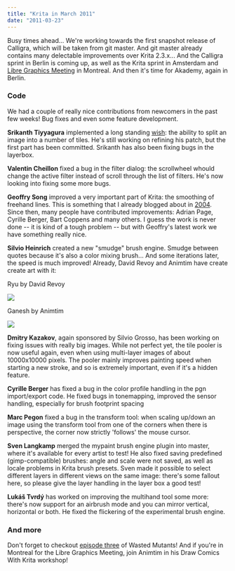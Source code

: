 ```yaml
---
title: "Krita in March 2011"
date: "2011-03-23"
---
```


Busy times ahead... We're working towards the first snapshot release of Calligra, which will be taken from git master. And git master already contains many delectable improvements over Krita 2.3.x... And the Calligra sprint in Berlin is coming up, as well as the Krita sprint in Amsterdam and [Libre Graphics Meeting](http://www.libregraphicsmeeting.org) in Montreal. And then it's time for Akademy, again in Berlin.

### Code

We had a couple of really nice contributions from newcomers in the past few weeks! Bug fixes and even some feature development.

**Srikanth Tiyyagura** implemented a long standing [wish](https://bugs.kde.org/show_bug.cgi?id=127571): the ability to split an image into a number of tiles. He's still working on refining his patch, but the first part has been committed. Srikanth has also been fixing bugs in the layerbox.

**Valentin Cheillon** fixed a bug in the filter dialog: the scrollwheel whould change the active filter instead of scroll through the list of filters. He's now looking into fixing some more bugs.

**Geoffry Song** improved a very important part of Krita: the smoothing of freehand lines. This is something that I already blogged about in [2004](http://www.valdyas.org/fading/index.cgi/hacking/krita/learning_cpp.html?seemore=y). Since then, many people have contributed improvements: Adrian Page, Cyrille Berger, Bart Coppens and many others. I guess the work is never done -- it is kind of a tough problem -- but with Geoffry's latest work we have something really nice.

**Silvio Heinrich** created a new "smudge" brush engine. Smudge between quotes because it's also a color mixing brush... And some iterations later, the speed is much improved! Already, David Revoy and Animtim have create create art with it: 

Ryu by David Revoy

![](https://krita.org/wp-content/uploads/2011/03/speedpaint_ryu_deevad_plassy_smudge.jpg)  

Ganesh by Animtim

![](https://krita.org/wp-content/uploads/2011/03/ganapainti_720.png)  

**Dmitry Kazakov**, again sponsored by Silvio Grosso, has been working on fixing issues with really big images. While not perfect yet, the tile pooler is now useful again, even when using multi-layer images of about 10000x10000 pixels. The pooler mainly improves painting speed when starting a new stroke, and so is extremely important, even if it's a hidden feature.

**Cyrille Berger** has fixed a bug in the color profile handling in the pgn import/export code. He fixed bugs in tonemapping, improved the sensor handling, especially for brush footprint spacing

**Marc Pegon** fixed a bug in the transform tool: when scaling up/down an image using the transform tool from one of the corners when there is perspective, the corner now strictly 'follows' the mouse cursor.

**Sven Langkamp** merged the mypaint brush engine plugin into master, where it's available for every artist to test! He also fixed saving predefined (gimp-compatible) brushes: angle and scale were not saved, as well as locale problems in Krita brush presets. Sven made it possible to select different layers in different views on the same image: there's some fallout here, so please give the layer handling in the layer box a good test!

**Lukáš Tvrdý** has worked on improving the multihand tool some more: there's now support for an airbrush mode and you can mirror vertical, horizontal or both. He fixed the flickering of the experimental brush engine.

### And more

Don't forget to checkout [episode three](http://forum.kde.org/viewtopic.php?f=138&t=94197) of Wasted Mutants! And if you're in Montreal for the Libre Graphics Meeting, join Animtim in his Draw Comics With Krita workshop!
